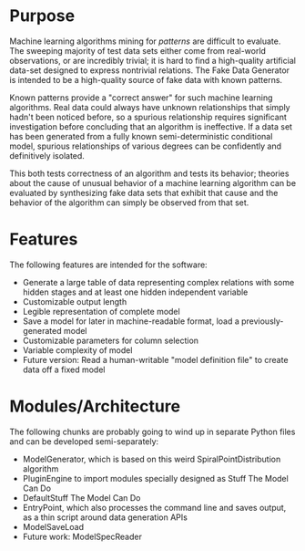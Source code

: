 # Purpose #
Machine learning algorithms mining for _patterns_ are difficult to evaluate. The sweeping majority of test data sets either come from real-world observations, or are incredibly trivial; it is hard to find a high-quality artificial data-set designed to express nontrivial relations. The Fake Data Generator is intended to be a high-quality source of fake data with known patterns.

Known patterns provide a "correct answer" for such machine learning algorithms. Real data could always have unknown relationships that simply hadn't been noticed before, so a spurious relationship requires significant investigation before concluding that an algorithm is ineffective. If a data set has been generated from a fully known semi-deterministic conditional model, spurious relationships of various degrees can be confidently and definitively isolated.

This both tests correctness of an algorithm and tests its behavior; theories about the cause of unusual behavior of a machine learning algorithm can be evaluated by synthesizing fake data sets that exhibit that cause and the behavior of the algorithm can simply be observed from that set.

# Features #
The following features are intended for the software:
  * Generate a large table of data representing complex relations with some hidden stages and at least one hidden independent variable
  * Customizable output length
  * Legible representation of complete model
  * Save a model for later in machine-readable format, load a previously-generated model
  * Customizable parameters for column selection
  * Variable complexity of model
  * Future version: Read a human-writable "model definition file" to create data off a fixed model

# Modules/Architecture #
The following chunks are probably going to wind up in separate Python files and can be developed semi-separately:
  * ModelGenerator, which is based on this weird SpiralPointDistribution algorithm
  * PluginEngine to import modules specially designed as Stuff The Model Can Do
  * DefaultStuff The Model Can Do
  * EntryPoint, which also processes the command line and saves output, as a thin script around data generation APIs
  * ModelSaveLoad
  * Future work: ModelSpecReader